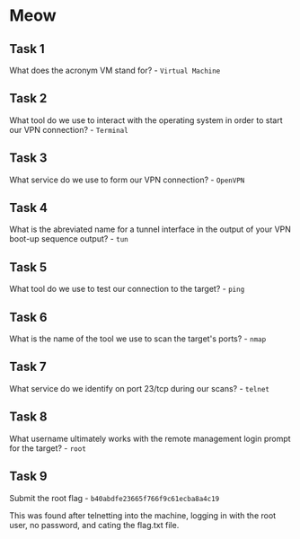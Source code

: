 # Meow

## Task 1

What does the acronym VM stand for? - `Virtual Machine`

## Task 2

What tool do we use to interact with the operating system in order to start our VPN connection? - `Terminal`

## Task 3

What service do we use to form our VPN connection? - `OpenVPN`

## Task 4

What is the abreviated name for a tunnel interface in the output of your VPN boot-up sequence output? - `tun`

## Task 5

What tool do we use to test our connection to the target? - `ping`

## Task 6

What is the name of the tool we use to scan the target's ports? - `nmap`

## Task 7

What service do we identify on port 23/tcp during our scans? - `telnet`

## Task 8

What username ultimately works with the remote management login prompt for the target? - `root`

## Task 9

Submit the root flag - `b40abdfe23665f766f9c61ecba8a4c19`

This was found after telnetting into the machine, logging in with the root user, no password, and cating the flag.txt file.

